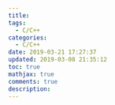 ```yaml
---
title: 
tags:
  - C/C++
categories:
  - C/C++
date: 2019-03-21 17:27:37
updated: 2019-03-08 21:35:12
toc: true
mathjax: true
comments: true
description: 
---
```

